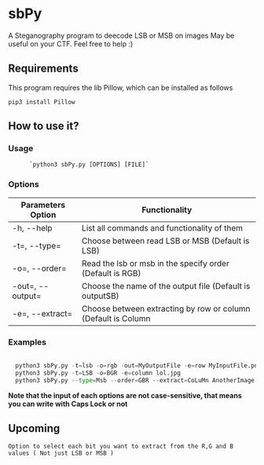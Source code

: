 # sbPy
A Steganography program to deecode LSB or MSB on images
May be useful on your CTF. Feel free to help :)

## Requirements
This program requires the lib Pillow, which can be installed as follows
```
pip3 install Pillow
```
## How to use it?
   ### Usage
          `python3 sbPy.py [OPTIONS] [FILE]`
   ### Options
   
   Parameters Option | Functionality
   -------------------------------------| --------------------------------------------------------------------
   -h, --help | List all commands and functionality of them
   -t=<lsb or msb>, --type=<lsb or msb> | Choose between read LSB or MSB (Default is LSB)
   -o=<Order sigle>, --order=<Order sigle> | Read the lsb or msb in the specify order (Default is RGB) 
   -out=<Ouput name>, --output=<Output name> | Choose the name of the output file (Default is outputSB)
   -e=<Row r Column>, --extract=<Row or Column> | Choose between extracting by row or column (Default is Column
  ### Examples
  ```python
    
    python3 sbPy.py -t=lsb -o=rgb -out=MyOutputFile -e=row MyInputFile.png
    python3 sbPy.py -t=LSB -o=BGR -e=column lol.jpg
    python3 sbPy.py --type=Msb --order=GBR --extract=CoLuMn AnotherImage.bmp
  ```
  __Note that the input of each options are not case-sensitive, that means you can write with Caps Lock or not__
  
  ## Upcoming
    Option to select each bit you want to extract from the R,G and B values ( Not just LSB or MSB ) 
